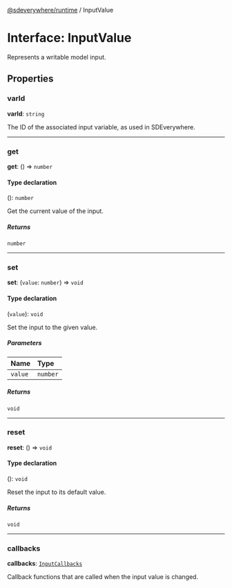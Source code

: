 [@sdeverywhere/runtime](../index.md) / InputValue

# Interface: InputValue

Represents a writable model input.

## Properties

### varId

 **varId**: `string`

The ID of the associated input variable, as used in SDEverywhere.

___

### get

 **get**: () => `number`

#### Type declaration

(): `number`

Get the current value of the input.

##### Returns

`number`

___

### set

 **set**: (`value`: `number`) => `void`

#### Type declaration

(`value`): `void`

Set the input to the given value.

##### Parameters

| Name | Type |
| :------ | :------ |
| `value` | `number` |

##### Returns

`void`

___

### reset

 **reset**: () => `void`

#### Type declaration

(): `void`

Reset the input to its default value.

##### Returns

`void`

___

### callbacks

 **callbacks**: [`InputCallbacks`](InputCallbacks.md)

Callback functions that are called when the input value is changed.
